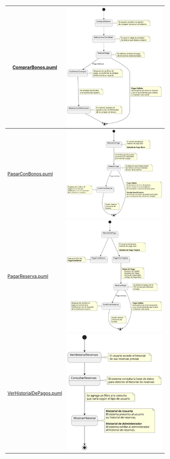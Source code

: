 | [ComprarBonos.puml](ComprarBonos.puml) |  ![Texto alternativo](ComprarBonos.svg)|
| ------------------------------------------ | -------------------------------------- |
| [PagarConBonos.puml ](PagarConBonos.puml) | ![Texto alternativo](PagarConBonos.svg) |
| [PagarReserva.puml ](PagarReserva.puml) | ![Texto alternativo](PagarReserva.svg) |
| [VerHistorialDePagos.puml ](VerHistorialDePagos.puml) | ![Texto alternativo](VerHistorialDePagos.svg) |
